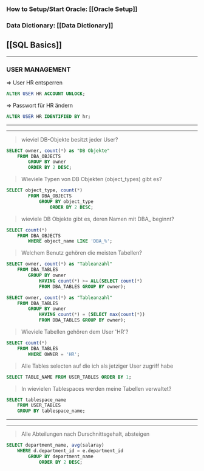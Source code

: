 
### How to Setup/Start Oracle: [[Oracle Setup]]

### Data Dictionary: [[Data Dictionary]]
[[SQL Basics]]
---
---

### USER MANAGEMENT

=> User HR entsperren

```SQL
ALTER USER HR ACCOUNT UNLOCK;
```

=> Passwort für HR ändern

```SQL
ALTER USER HR IDENTIFIED BY hr;
```

---
---


> wieviel DB-Objekte besitzt jeder User?

```SQL
SELECT owner, count(*) as "DB Objekte"
	FROM DBA_OBJECTS
		GROUP BY owner
		ORDER BY 2 DESC;
```

> Wieviele Typen von DB Objekten (object_types) gibt es?

```SQL
SELECT object_type, count(*)
		FROM DBA_OBJECTS
			GROUP BY object_type
				ORDER BY 2 DESC;
```
	
> wieviele DB Objekte gibt es, deren Namen mit DBA_ beginnt?

```SQL
SELECT count(*)
	FROM DBA_OBJECTS
		WHERE object_name LIKE 'DBA_%';
```

> Welchem Benutz gehören die meisten Tabellen?

```SQL 
SELECT owner, count(*) as "Tableanzahl"
	FROM DBA_TABLES
		GROUP BY owner
			HAVING count(*) >= ALL(SELECT count(*) 
			FROM DBA_TABLES GROUP BY owner);
```

```SQL
SELECT owner, count(*) as "Tableanzahl"
	FROM DBA_TABLES
		GROUP BY owner
			HAVING count(*) = (SELECT max(count(*)) 
			FROM DBA_TABLES GROUP BY owner);
```

> Wieviele Tabellen gehören dem User 'HR'?

```SQL
SELECT count(*) 
	FROM DBA_TABLES 
		WHERE OWNER = 'HR';
```

> Alle Tables selecten auf die ich als jetziger User zugriff habe

```SQL
SELECT TABLE_NAME FROM USER_TABLES ORDER BY 1;
```


> In wievielen Tablespaces werden meine Tabellen verwaltet?

```SQL
SELECT tablespace_name
	FROM USER_TABLES
	GROUP BY tablespace_name;

```

---
---


> Alle Abteilungen nach Durschnittsgehalt, absteigen

```sql
SELECT department_name, avg(salaray)
	WHERE d.department_id = e.department_id
		GROUP BY department_name
			ORDER BY 2 DESC;
```



